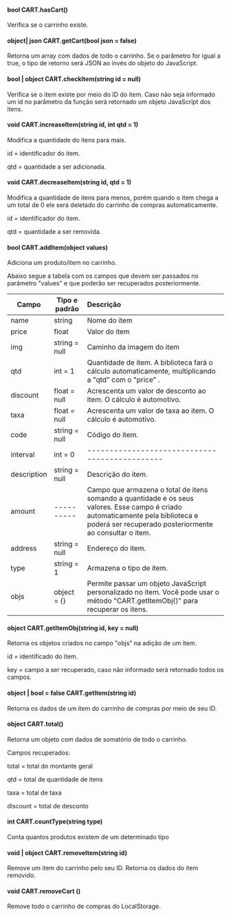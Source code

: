 #### bool CART.hasCart()

Verifica  se o carrinho existe.  



#### object| json CART.getCart(bool json =  false)

Retorna um array com dados de todo o carrinho. Se o parâmetro for igual a true, o tipo de retorno será JSON ao invés do objeto do JavaScript.



#### bool | object CART.checkItem(string id = null)

Verifica se o item existe por meio do ID do item. Caso não seja informado um id no parâmetro da função será retornado um objeto JavaScript dos itens. 



#### void CART.increaseItem(string id, int qtd = 1)

Modifica a quantidade do itens para mais. 

id  =  identificador do item.

qtd = quantidade a ser adicionada. 



#### void CART.decreaseItem(string id, qtd = 1)

Modifica a quantidade de itens para menos, porém quando o item chega a um total de 0 ele será deletado do carrinho de compras automaticamente.

id  =  identificador do item.

qtd = quantidade a ser removida. 



#### bool CART.addItem(object values)

Adiciona um produto/item no carrinho.

Abaixo segue a tabela com os campos que devem ser passados no parâmetro "values" e que poderão ser recuperados posteriormente. 

| Campo       | Tipo e padrão | Descrição                                                    |
| ----------- | ------------- | :----------------------------------------------------------- |
| name        | string        | Nome do item                                                 |
| price       | float         | Valor do item                                                |
| img         | string = null | Caminho da imagem do item                                    |
| qtd         | int = 1       | Quantidade de item. A biblioteca fará o cálculo automaticamente, multiplicando a "qtd" com o "price" . |
| discount    | float = null  | Acrescenta um valor de desconto ao item. O cálculo é automotivo. |
| taxa        | float = null  | Acrescenta um valor de taxa ao item. O cálculo é automotivo. |
| code        | string = null | Código do item.                                              |
| interval    | int = 0       | ----------------------------------------------               |
| description | string = null | Descrição do item.                                           |
| amount      | ----------    | Campo que armazena o total de itens somando a quantidade e os seus valores. Esse campo é criado automaticamente pela biblioteca e poderá ser recuperado posteriormente ao consultar o item. |
| address     | string = null | Endereço do item.                                            |
| type        | string = 1    | Armazena o tipo de item.                                     |
| objs        | object = {}   | Permite passar um objeto JavaScript personalizado no item.  Você pode usar o método  "CART.getItemObj()" para recuperar os itens. |



#### object  CART.getItemObj(string id, key = null) 

Retorna os objetos criados no campo "objs" na adição de um item. 

id = identificado do item.

key = campo a ser recuperado, caso não informado será retornado todos os campos. 





#### object | bool = false CART.getItem(string id) 

Retorna os dados de um item do carrinho de compras por meio de seu ID.



#### object CART.total() 

Retorna um objeto com dados de somatório de todo o carrinho. 

Campos recuperados: 

total = total do montante geral 

qtd = total de  quantidade  de itens

taxa = total de taxa

discount = total de desconto



#### int CART.countType(string type)

Conta quantos produtos existem de um determinado tipo



#### void | object CART.removeItem(string id)

Remove um item do carrinho pelo seu ID. Retorna os dados do item removido.



#### void CART.removeCart () 

Remove todo o carrinho de compras do LocalStorage.

